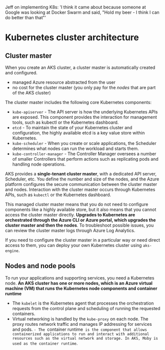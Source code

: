 Jeff on implementing K8s: 'I think it came about because someone at Google was looking at Docker Swarm and said, "Hold my beer - I think I can do better than that"'

# Kubernetes cluster architecture

## Cluster master
When you create an AKS cluster, a cluster master is automatically created and configured. 
- managed Azure resource abstracted from the user
- no cost for the cluster master (you only pay for the *nodes* that are part of the AKS cluster)

The cluster master includes the following core Kubernetes components:
- `kube-apiserver` - The API server is how the underlying Kubernetes APIs are exposed. This component provides the interaction for management tools, such as kubectl or the Kubernetes dashboard.
- `etcd` - To maintain the state of your Kubernetes cluster and configuration, the highly available etcd is a key value store within Kubernetes.
- `kube-scheduler` - When you create or scale applications, the Scheduler determines what nodes can run the workload and starts them.
- `kube-controller-manager` - The Controller Manager oversees a number of smaller Controllers that perform actions such as replicating pods and handling node operations.

AKS provides a **single-tenant cluster master**, with a dedicated API server, Scheduler, etc. You define the number and size of the nodes, and the Azure platform configures the secure communication between the cluster master and nodes. Interaction with the cluster master occurs through Kubernetes APIs, such as `kubectl` or the Kubernetes dashboard.

This managed cluster master means that you do not need to configure components like a highly available store, but it also means that you cannot access the cluster master directly. **Upgrades to Kubernetes are orchestrated through the Azure CLI or Azure portal, which upgrades the cluster master and then the nodes**. To troubleshoot possible issues, you can review the cluster master logs through Azure Log Analytics.

If you need to configure the cluster master in a particular way or need direct access to them, you can deploy your own Kubernetes cluster using `aks-engine`.

## Nodes and node pools
To run your applications and supporting services, you need a Kubernetes node. **An AKS cluster has one or more nodes, which is an Azure virtual machine (VM) that runs the Kubernetes node components and container runtime**
- The `kubelet` is the Kubernetes agent that processes the orchestration requests from the control plane and scheduling of running the requested containers.
- Virtual networking is handled by the `kube-proxy` on each node. The proxy routes network traffic and manages IP addressing for services and pods.
`- The `container runtime` is the component that allows containerized applications to run and interact with additional resources such as the virtual network and storage. In AKS, Moby is used as the container runtime`.
